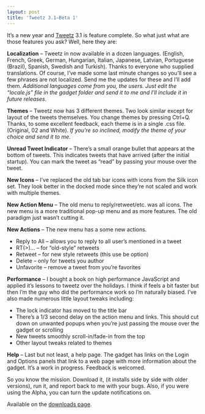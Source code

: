 ```yaml
---
layout: post
title: 'Tweetz 3.1–Beta 1'
---
```

It’s a new year and [Tweetz](/tweetz) 3.1 is feature complete. So what just what are those features you ask? Well, here they are:

**Localization** – Tweetz in now available in a dozen languages. (English, French, Greek, German, Hungarian, Italian, Japanese, Latvian, Portuguese (Brazil), Spanish, Swedish and Turkish). Thanks to everyone who supplied translations. Of course, I’ve made some last minute changes so you’ll see a few phrases are not localized. Send me the updates for these and I’ll add them. _Additional languages come from you, the users. Just edit the “locale.js” file in the gadget folder and send it to me and I’ll include it in future releases_.

**Themes** – Tweetz now has 3 different themes. Two look similar except for layout of the tweets themselves. You change themes by pressing Ctrl+Q. Thanks, to some excellent feedback, each theme is in a single .css file. (Original, 02 and White). _If you’re so inclined, modify the theme of your choice and send it to me._

**Unread Tweet Indicator** – There’s a small orange bullet that appears at the bottom of tweets. This indicates tweets that have arrived (after the initial startup). You can mark the tweet as “read” by passing your mouse over the tweet.

**New Icons** – I’ve replaced the old tab bar icons with icons from the Silk icon set. They look better in the docked mode since they’re not scaled and work with multiple themes.

**New Action Menu** – The old menu to reply/retweet/etc. was all icons. The new menu is a more traditional pop-up menu and as more features. The old paradigm just wasn’t cutting it.

**New Actions** – The new menu has a some new actions. 

  * Reply to All – allows you to reply to all user’s mentioned in a tweet 
  * RT(>)… – for “old-style” retweets 
  * Retweet – for new style retweets (this use be option) 
  * Delete – only for tweets you author 
  * Unfavorite – remove a tweet from you’re favorites 

**Performance** – I bought a book on high performance JavaScript and applied it’s lessons to tweetz over the holidays. I think if feels a bit faster but then I’m the guy who did the performance work so I’m naturally biased. I’ve also made numerous little layout tweaks including:

  * The lock indicator has moved to the title bar 
  * There’s a 1/3 second delay on the action menu and links. This should cut down on unwanted popups when you’re just passing the mouse over the gadget or scrolling 
  * New tweets smoothly scroll-in/fade-in from the top 
  * Other layout tweaks related to themes 

**Help** – Last but not least, a help page. The gadget has links on the Login and Options panels that link to a web page with more information about the gadget. It’s a work in progress. Feedback is welcomed.

So you know the mission. Download it, (it installs side by side with older versions), run it, and report back to me with your bugs. Also, if you were using the Alpha, you can turn the update notifications on.

Available on the [downloads page](/downloads).
